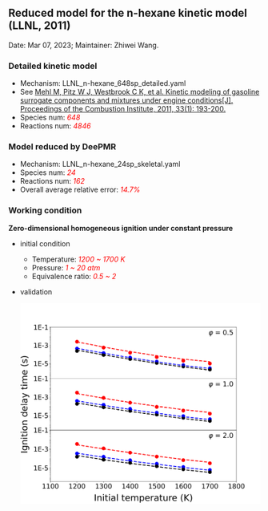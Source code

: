 ## Reduced model for the n-hexane kinetic model (LLNL, 2011) 

Date: Mar 07, 2023; Maintainer: Zhiwei Wang.

### Detailed kinetic model 

- Mechanism: LLNL_n-hexane_648sp_detailed.yaml
- See [Mehl M, Pitz W J, Westbrook C K, et al. Kinetic modeling of gasoline surrogate components and mixtures under engine conditions[J]. Proceedings of the Combustion Institute, 2011, 33(1): 193-200.](https://www.sciencedirect.com/science/article/pii/S1540748910000787?casa_token=OIW80_QsZB0AAAAA:I0alvoVky-3dZOqIFU-JCajEKagglHgnYbzjuKiXiD3ixFN7VeriIBfb_scKyTQzN2N_26UyQIk)
- Species num: *<font color=red>648</font>*
- Reactions num: *<font color=red>4846</font>*

### Model reduced by DeePMR

- Mechanism: LLNL_n-hexane_24sp_skeletal.yaml
- Species num: *<font color=red>24</font>*
- Reactions num: *<font color=red>162</font>*
- Overall average relative error: *<font color=red>14.7%</font>*

### Working condition

**Zero-dimensional homogeneous ignition under constant pressure**

- initial condition
    - Temperature: *<font color=red>1200 ~ 1700 K</font>*
    - Pressure: *<font color=red>1 ~ 20 atm</font>*
    - Equivalence ratio: *<font color=red>0.5 ~ 2</font>*
- validation
    
    ![IDT](validation/IDT.png)